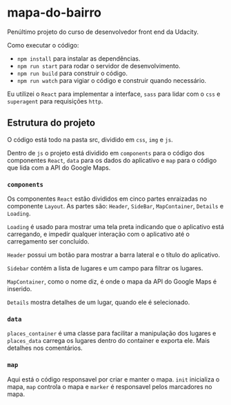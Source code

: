 # mapa-do-bairro
Penúltimo projeto do curso de desenvolvedor front end da Udacity.

Como executar o código:
* `npm install` para instalar as dependências.
* `npm run start` para rodar o servidor de desenvolvimento.
* `npm run build` para construir o código.
* `npm run watch` para vigiar o código e construir quando necessário.

Eu utilizei o `React` para implementar a interface, `sass` para
lidar com o `css` e `superagent` para requisições `http`.

## Estrutura do projeto

O código está todo na pasta src, dividido em `css`, `img` e `js`.

Dentro de `js` o projeto está dividido em `components` para o código
dos componentes `React`, `data` para os dados do aplicativo e `map`
para o código que lida com a API do Google Maps.

### `components`
Os componentes `React` estão divididos em cinco partes enraizadas no
componente `Layout`. As partes são: `Header`, `SideBar`, `MapContainer`,
`Details` e `Loading`.

`Loading` é usado para mostrar uma tela preta indicando que o aplicativo
está carregando, e impedir qualquer interação com o aplicativo até
o carregamento ser concluído.

`Header` possui um botão para mostrar a barra lateral e o título do
aplicativo.

`Sidebar` contém a lista de lugares e um campo para filtrar os lugares.

`MapContainer`, como o nome diz, é onde o mapa da API do Google Maps
é inserido.

`Details` mostra detalhes de um lugar, quando ele é selecionado.

### `data`

`places_container` é uma classe para facilitar a manipulação dos
lugares e `places_data` carrega os lugares dentro do container e
exporta ele. Mais detalhes nos comentários.

### `map`

Aqui está o código responsavel por criar e manter o mapa.
`init` inicializa o mapa, `map` controla o mapa e `marker` é
responsavel pelos marcadores no mapa.
